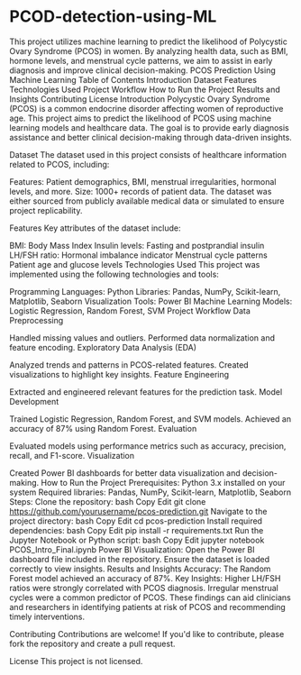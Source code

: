 # PCOD-detection-using-ML
This project utilizes machine learning to predict the likelihood of Polycystic Ovary Syndrome (PCOS) in women. By analyzing health data, such as BMI, hormone levels, and menstrual cycle patterns, we aim to assist in early diagnosis and improve clinical decision-making. 
PCOS Prediction Using Machine Learning
Table of Contents
Introduction
Dataset
Features
Technologies Used
Project Workflow
How to Run the Project
Results and Insights
Contributing
License
Introduction
Polycystic Ovary Syndrome (PCOS) is a common endocrine disorder affecting women of reproductive age. This project aims to predict the likelihood of PCOS using machine learning models and healthcare data. The goal is to provide early diagnosis assistance and better clinical decision-making through data-driven insights.

Dataset
The dataset used in this project consists of healthcare information related to PCOS, including:

Features: Patient demographics, BMI, menstrual irregularities, hormonal levels, and more.
Size: 1000+ records of patient data.
The dataset was either sourced from publicly available medical data or simulated to ensure project replicability.

Features
Key attributes of the dataset include:

BMI: Body Mass Index
Insulin levels: Fasting and postprandial insulin
LH/FSH ratio: Hormonal imbalance indicator
Menstrual cycle patterns
Patient age and glucose levels
Technologies Used
This project was implemented using the following technologies and tools:

Programming Languages: Python
Libraries: Pandas, NumPy, Scikit-learn, Matplotlib, Seaborn
Visualization Tools: Power BI
Machine Learning Models: Logistic Regression, Random Forest, SVM
Project Workflow
Data Preprocessing

Handled missing values and outliers.
Performed data normalization and feature encoding.
Exploratory Data Analysis (EDA)

Analyzed trends and patterns in PCOS-related features.
Created visualizations to highlight key insights.
Feature Engineering

Extracted and engineered relevant features for the prediction task.
Model Development

Trained Logistic Regression, Random Forest, and SVM models.
Achieved an accuracy of 87% using Random Forest.
Evaluation

Evaluated models using performance metrics such as accuracy, precision, recall, and F1-score.
Visualization

Created Power BI dashboards for better data visualization and decision-making.
How to Run the Project
Prerequisites:
Python 3.x installed on your system
Required libraries: Pandas, NumPy, Scikit-learn, Matplotlib, Seaborn
Steps:
Clone the repository:
bash
Copy
Edit
git clone https://github.com/yourusername/pcos-prediction.git
Navigate to the project directory:
bash
Copy
Edit
cd pcos-prediction
Install required dependencies:
bash
Copy
Edit
pip install -r requirements.txt
Run the Jupyter Notebook or Python script:
bash
Copy
Edit
jupyter notebook PCOS_Intro_Final.ipynb
Power BI Visualization:
Open the Power BI dashboard file included in the repository.
Ensure the dataset is loaded correctly to view insights.
Results and Insights
Accuracy: The Random Forest model achieved an accuracy of 87%.
Key Insights:
Higher LH/FSH ratios were strongly correlated with PCOS diagnosis.
Irregular menstrual cycles were a common predictor of PCOS.
These findings can aid clinicians and researchers in identifying patients at risk of PCOS and recommending timely interventions.

Contributing
Contributions are welcome! If you'd like to contribute, please fork the repository and create a pull request.

License
This project is not licensed.
